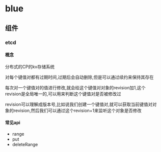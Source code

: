 # blue
## 组件
### etcd
#### 概念
分布式的CP的kv存储系统

对每个键值对都有过期时间,过期后会自动删除,但是可以通过续约来保持其存在

每次对一个键值对的值进行修改,就会给这个键值对对象的revision加1,这个revision是全局唯一的,可以用来判断这个键值对是否被修改过

revision可以理解成版本号,比如说我们创建一个键值对,就可以获取当前键值对对象的revision,然后我们可以通过这个revision+1来监听这个对象是否修改
#### 常见api
- range
- put
- deleteRange